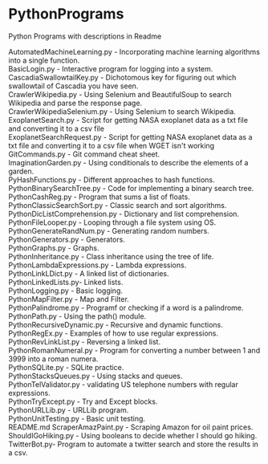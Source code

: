 # PythonPrograms
Python Programs with descriptions in Readme

AutomatedMachineLearning.py - Incorporating machine learning algorithms into a single function. <br>
BasicLogin.py - Interactive program for logging into a system. <br>
CascadiaSwallowtailKey.py - Dichotomous key for figuring out which swallowtail of Cascadia you have seen. <br>
CrawlerWikipedia.py - Using Selenium and BeautifulSoup to search Wikipedia and parse the response page. <br>
CrawlerWikipediaSelenium.py - Using Selenium to search Wikipedia. <br>
ExoplanetSearch.py - Script for getting NASA exoplanet data as a txt file and converting it to a csv file <br>
ExoplanetSearchRequest.py - Script for getting NASA exoplanet data as a txt file and converting it to a csv file when WGET isn't working <br>
GitCommands.py - Git command cheat sheet. <br>
ImaginationGarden.py - Using conditionals to describe the elements of a garden. <br>
PyHashFunctions.py - Different approaches to hash functions. <br>
PythonBinarySearchTree.py - Code for implementing a binary search tree. <br>
PythonCashReg.py - Program that sums a list of floats. <br>
PythonClassicSearchSort.py - Classic search and sort algorithms. <br>
PythonDicListComprehension.py - Dictionary and list comprehension. <br>
PythonFileLooper.py -  Looping through a file system using OS.  <br>
PythonGenerateRandNum.py - Generating random numbers. <br>
PythonGenerators.py - Generators. <br>
PythonGraphs.py - Graphs. <br>
PythonInheritance.py - Class inheritance using the tree of life. <br>
PythonLambdaExpressions.py - Lambda expressions. <br>
PythonLinkLDict.py - A linked list of dictionaries. <br>
PythonLinkedLists.py- Linked lists. <br>
PythonLogging.py - Basic logging. <br>
PythonMapFilter.py - Map and Filter. <br>
PythonPalindrome.py - Programf or checking if a word is a palindrome. <br>
PythonPath.py - Using the path() module. <br>
PythonRecursiveDynamic.py - Recursive and dynamic functions. <br>
PythonRegEx.py - Examples of how to use regular expressions. <br>
PythonRevLinkList.py - Reversing a linked list. <br>
PythonRomanNumeral.py - Program for converting a number between 1 and 3999 into a roman numera. <br>
PythonSQLite.py - SQLite practice. <br>
PythonStacksQueues.py - Using stacks and queues. <br>
PythonTelValidator.py - validating US telephone numbers with regular expressions. <br>
PythonTryExcept.py - Try and Except blocks. <br>
PythonURLLib.py - URLLib program. <br>
PythonUnitTesting.py - Basic unit testing. <br>
README.md
ScraperAmazPaint.py - Scraping Amazon for oil paint prices. <br>
ShouldIGoHiking.py - Using booleans to decide whether I should go hiking. <br>
TwitterBot.py- Program to automate a twitter search and store the results in a csv. <br>
